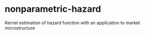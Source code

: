 # nonparametric-hazard
Kernel estimation of hazard function with an application to market microstructure
